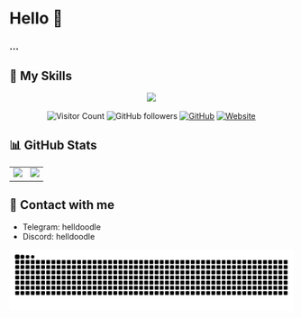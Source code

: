 # Hello 👋
### ...

## 🔨 My Skills
<div align="center">
<img src="https://skillicons.dev/icons?i=java,php,py,nodejs,js,html,css&theme=dark" />
  
![Visitor Count](https://komarev.com/ghpvc/?username=helldoodle-dev&color=brightgreen)
<img alt="GitHub followers" src="https://img.shields.io/github/followers/helldoodle-dev?style=social">
<a href="https://github.com/helldoodle-dev"><img src="https://img.shields.io/github/followers/helldoodle-dev.svg?label=GitHub&style=social" alt="GitHub"></a>
<a href="https://helldoodle.space"><img src="https://img.shields.io/website?color=1&down_color=1&down_message=1&logoColor=1&style=social&up_color=1&url=https%3A%2F%2Fhelldoodle.space" alt="Website"></a>
</div>

## 📊 GitHub Stats
<table style="width: 100%; border: none;" cellspacing="0" cellpadding="0" border="0">
  <tr>
    <td style="border: none;">
      <img src="https://github-readme-stats.vercel.app/api?username=helldoodle-dev&theme=dark&hide_border=true&include_all_commits=false&count_private=true"/>
    </td>
    <td style="border: none;">
      <img src="https://github-readme-stats.vercel.app/api/top-langs/?username=helldoodle-dev&theme=dark&hide_border=true&include_all_commits=false&count_private=true&layout=compact"/>
    </td>
  </tr>
</table>

## 💭 Contact with me
- Telegram: helldoodle
- Discord: helldoodle

<img alt="github-snake" src="https://raw.githubusercontent.com/EpicPlayerA10/EpicPlayerA10/output/github-contribution-grid-snake-dark.svg" />


<!--<div>
<a href="https://readme-stats-cfgj2cxdy.vercel.app/api?username=helldoodle&count_private=true&show_icons=true&theme=tokyonight">
  <img  align="left" src="https://readme-stats-cfgj2cxdy.vercel.app/api?username=helldoodle&count_private=true&show_icons=true&theme=tokyonight" />
</a>
<a href="https://readme-stats-cfgj2cxdy.vercel.app/api/top-langs/?username=helldoodle&hide=php&theme=tokyonight">
  <img align="left" src="https://readme-stats-cfgj2cxdy.vercel.app/api/top-langs/?username=helldoodle&hide=php&theme=tokyonight" />
</a>
</div>--!>

